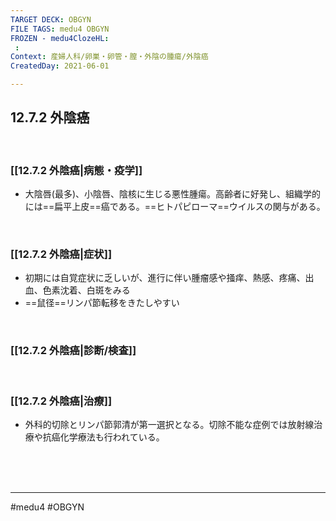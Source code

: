 ```yaml
---
TARGET DECK: OBGYN
FILE TAGS: medu4 OBGYN
FROZEN - medu4ClozeHL:
 : 
Context: 産婦人科/卵巣・卵管・膣・外陰の腫瘍/外陰癌
CreatedDay: 2021-06-01

---
```


## 12.7.2 外陰癌

<br>

### [[12.7.2 外陰癌|病態・疫学]]
* 大陰唇(最多)、小陰唇、陰核に生じる悪性腫瘍。高齢者に好発し、組織学的には==扁平上皮==癌である。==ヒトパピローマ==ウイルスの関与がある。
<!--ID: 1622523510923-->


<br>

### [[12.7.2 外陰癌|症状]]
* 初期には自覚症状に乏しいが、進行に伴い腫瘤感や掻痒、熱感、疼痛、出血、色素沈着、白斑をみる
* ==鼠径==リンパ節転移をきたしやすい
<!--ID: 1622523510929-->


<br>

### [[12.7.2 外陰癌|診断/検査]]


<br>

### [[12.7.2 外陰癌|治療]]
* 外科的切除とリンパ節郭清が第一選択となる。切除不能な症例では放射線治療や抗癌化学療法も行われている。
 

<br><br><br>

---
#medu4 #OBGYN
